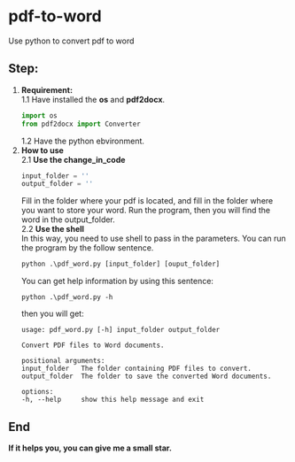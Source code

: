 # pdf-to-word
Use python to convert pdf to word
## Step:
1. __Requirement:__  
    1.1 Have installed the __os__ and __pdf2docx__.
    ```python
    import os
    from pdf2docx import Converter
    ```
    1.2 Have the python ebvironment.  
2. __How to use__  
    2.1 __Use the change_in_code__  
    ```python
    input_folder = ''
    output_folder = ''
    ```  
    Fill in the folder where your pdf is located, and fill in the folder where you want to store your word.
    Run the program, then you will find the word in the output_folder.  
    2.2 __Use the shell__  
    In this way, you need to use shell to pass in the parameters. You can run the program by the follow sentence.  
    ```python
    python .\pdf_word.py [input_folder] [ouput_folder]
    ```
    You can get help information by using this sentence:
    ```shell
    python .\pdf_word.py -h
    ```
    then you will get:
    ```shell
    usage: pdf_word.py [-h] input_folder output_folder

    Convert PDF files to Word documents.

    positional arguments:
    input_folder   The folder containing PDF files to convert.
    output_folder  The folder to save the converted Word documents.

    options:
    -h, --help     show this help message and exit
    ```
## End  
__If it helps you, you can give me a small star.__